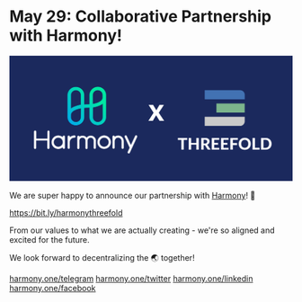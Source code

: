 # May 29: Collaborative Partnership with Harmony!

![](./img/harmonythreefold.png)

We are super happy to announce our partnership with [Harmony](https://www.harmony.one/)! 🙌

https://bit.ly/harmonythreefold

From our values to what we are actually creating - we're so aligned and excited for the future.
 
We look forward to decentralizing the 🌏 together!

[harmony.one/telegram](https://harmony.one/telegram)
[harmony.one/twitter](https://harmony.one/twitter)
[harmony.one/linkedin](https://harmony.one/linkedin)
[harmony.one/facebook](https://harmony.one/facebook)
